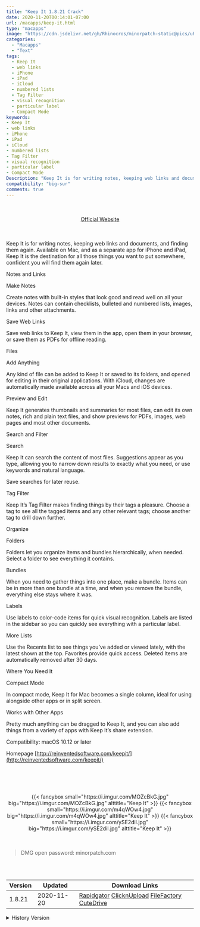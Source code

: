 ```yaml
---
title: "Keep It 1.8.21 Crack"
date: 2020-11-20T00:14:01-07:00
url: /macapps/keep-it.html
type: "macapps"
image: "https://cdn.jsdelivr.net/gh/Rhinocros/minorpatch-static@pics/uPic/uLFNXd.png"
categories:
  - "Macapps"
  - "Text"
tags:
  - Keep It
  - web links
  - iPhone
  - iPad
  - iCloud
  - numbered lists
  - Tag Filter
  - visual recognition
  - particular label
  - Compact Mode
keywords:
- Keep It
- web links
- iPhone
- iPad
- iCloud
- numbered lists
- Tag Filter
- visual recognition
- particular label
- Compact Mode
Description: "Keep It is for writing notes, keeping web links and documents, and finding them again. Available on Mac, and as a separate app for iPhone and iPad, Keep It is the destination for all those things you want to put somewhere, confident you will find them again later."
compatibility: "big-sur"
comments: true
---
```


<br/>
<br/>
<center>
<a href="http://reinventedsoftware.com/keepit/" target="blank"><div class="border border-blue-500 rounded-lg transition duration-500 
    ease-in-out w-48 text-lg text-blue-500 text-center px-2 hover:bg-blue-500 hover:text-white">
  Official Website 
</div></a>
</center>
<br/>
<br/>

Keep It is for writing notes, keeping web links and documents, and finding them again. Available on Mac, and as a separate app for iPhone and iPad, Keep It is the destination for all those things you want to put somewhere, confident you will find them again later.

Notes and Links

Make Notes

Create notes with built-in styles that look good and read well on all your devices. Notes can contain checklists, bulleted and numbered lists, images, links and other attachments.

Save Web Links

Save web links to Keep It, view them in the app, open them in your browser, or save them as PDFs for offline reading.

Files

Add Anything

Any kind of file can be added to Keep It or saved to its folders, and opened for editing in their original applications. With iCloud, changes are automatically made available across
all your Macs and iOS devices.

Preview and Edit

Keep It generates thumbnails and summaries for most files, can edit its own notes, rich and plain text files, and show previews for PDFs, images, web pages and most other documents.

Search and Filter

Search

Keep It can search the content of most files. Suggestions appear as you type, allowing you to narrow down results to exactly what you need, or use keywords and natural language.

Save searches for later reuse.

Tag Filter

Keep It’s Tag Filter makes finding things by their tags a pleasure. Choose a tag to see all the tagged items and any other relevant tags; choose another tag to drill down further.

Organize

Folders

Folders let you organize items and bundles hierarchically, when needed. Select a folder to see everything it contains.

Bundles

When you need to gather things into one place, make a bundle. Items can be in more than one bundle at a time, and when you remove the bundle, everything else stays where it was.

Labels

Use labels to color-code items for quick visual recognition. Labels are listed in the sidebar so you can quickly see everything with a particular label.

More Lists

Use the Recents list to see things you’ve added or viewed lately, with the latest shown at the top. Favorites provide quick access. Deleted Items are automatically removed after 30 days.

Where You Need It

Compact Mode

In compact mode, Keep It for Mac becomes a single column, ideal for using alongside other apps or in split screen.

Works with Other Apps

Pretty much anything can be dragged to Keep It, and you can also add things from a variety of apps with Keep It’s share extension.

Compatibility: macOS 10.12 or later

Homepage [http://reinventedsoftware.com/keepit/](http://reinventedsoftware.com/keepit/)

<br/>
<br/>
<script async src="https://pagead2.googlesyndication.com/pagead/js/adsbygoogle.js"></script>
<ins class="adsbygoogle"
     style="display:block; text-align:center;"
     data-ad-layout="in-article"
     data-ad-format="fluid"
     data-ad-client="ca-pub-8746275014476192"
     data-ad-slot="5144997159"></ins>
<script>
     (adsbygoogle = window.adsbygoogle || []).push({});
</script>
<br/>
<br/>


<center>

<div class="w-full grid grid-cols-3 flex gap-2">
{{< fancybox small="https://i.imgur.com/MOZcBkG.jpg" big="https://i.imgur.com/MOZcBkG.jpg" alttitle="Keep It" >}}
{{< fancybox small="https://i.imgur.com/m4qWOw4.jpg" big="https://i.imgur.com/m4qWOw4.jpg" alttitle="Keep It" >}}
{{< fancybox small="https://i.imgur.com/ySE2dil.jpg" big="https://i.imgur.com/ySE2dil.jpg" alttitle="Keep It" >}}
</div>

</center>

<br/>
<br/>


> DMG open password: minorpatch.com

<br/>

<br/>
<div id="history_version" class="history_version">

| Version | Updated | Download Links |
| ---- | ---- | ---- |
| 1.8.21 | 2020-11-20 | [Rapidgator](https://ouo.io/f74993)   [ClicknUpload](https://ouo.io/KJrUiy)   [FileFactory](https://ouo.io/8csdMI)   [CuteDrive](https://ouo.io/41kT7A) |
<details>
<summary>History Version</summary>

| Version | Updated | Download Links |
| ---- | ---- | ---- |
| 1.8.18 | 2020-11-11 | [Rapidgator](https://ouo.io/7QwLfvf)   [ClicknUpload](https://ouo.io/0l2Wsq)   [FileFactory](https://ouo.io/A8aqtBZ)   [CuteDrive](https://ouo.io/qL4KD0) |
| 1.8.16 | 2020-10-05 | [UsersCloud](https://ouo.io/bkr7lYk)   [ClicknUpload](https://ouo.io/RXN83L)   [FileFactory](https://ouo.io/xvggzL)   [CuteDrive](https://ouo.io/nX6VTB) |
| 1.8.11 | 2020-08-24 | [UsersCloud](https://ouo.io/PCURPD)   [ClicknUpload](https://ouo.io/pPglZl)   [FileFactory](https://ouo.io/ebdQxZ)   [CuteDrive](https://ouo.io/xgQSw4) |
| 1.8.10 | 2020-07-28 | [UsersCloud](https://ouo.io/Rxq6l4)   [ClicknUpload](https://ouo.io/MVdAP9)   [FileFactory](https://ouo.io/6Fyokc)   [CuteDrive](https://ouo.io/ZSuJl1) |
| 1.8.7 | 2020-06-15 | [UsersCloud](https://ouo.io/Gii1kV)   [ClicknUpload](https://ouo.io/cCuPt9)   [FileFactory](https://ouo.io/qqvtw4)   [CuteDrive](https://ouo.io/chG87i) |
| 1.8.6 | 2020-05-24 | [UsersCloud](https://ouo.io/gd3LFM)   [ClicknUpload](https://ouo.io/ZRsUjs)   [FileFactory](https://ouo.io/ZEotvRm)   [CuteDrive](https://ouo.io/venLIz) |
| 1.8.5 | 2020-04-17 | [UsersCloud](https://ouo.io/uQckEM)   [ClicknUpload](https://ouo.io/dkH9IY)   [FileFactory](https://ouo.io/9pffZy)   [CuteDrive](https://ouo.io/Fm4gkz) |
| 1.8.3 | 2020-03-25 | [UsersCloud](https://ouo.io/wgt5UDc)   [ClicknUpload](https://ouo.io/wgt5UDc)   [FileFactory](https://ouo.io/JroIoc)   [CuteDrive](https://ouo.io/JroIoc) |
| 1.8.2 | 2020-03-06 | [UsersCloud](https://ouo.io/3Mja0)   [ClicknUpload](https://ouo.io/uc7NQK)   [FileFactory](https://ouo.io/fENkBi)   [CuteDrive](https://ouo.io/0vMHYE) |
| 1.8.1 | 2020-02-28 | [UsersCloud](https://ouo.io/OjG53kE)   [ClicknUpload](https://ouo.io/FjNAJI)   [FileFactory](https://ouo.io/xswCeX)   [CuteDrive](https://ouo.io/4V8v4) |
| 1.8.0 | 2020-02-20 | [UsersCloud](https://ouo.io/QAAIK3)   [ClicknUpload](https://ouo.io/OOFTBW)   [Mega](https://ouo.io/ABZwIU)   [CuteDrive](https://ouo.io/UqgZwV) |
| 1.7.10 | 2020-02-14 | [UsersCloud](https://ouo.io/OVIH4C)   [ClicknUpload](https://ouo.io/GXDzUL)   [Mega](https://ouo.io/FOQ3hY)   [CuteDrive](https://ouo.io/793wCT) |
</details>

</div>
